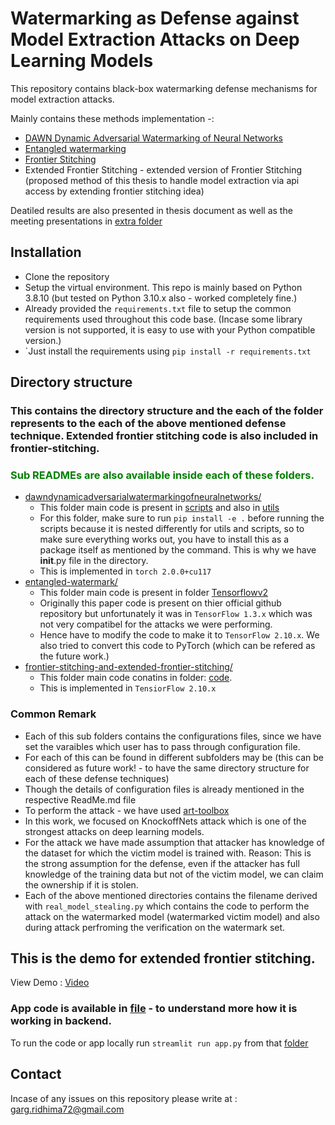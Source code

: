 # Watermarking as Defense against Model Extraction Attacks on Deep Learning Models

This repository contains black-box watermarking defense mechanisms for model extraction attacks.

Mainly contains these methods implementation -:

* [DAWN Dynamic Adversarial Watermarking of Neural Networks](https://arxiv.org/pdf/1906.00830.pdf)
* [Entangled watermarking](https://arxiv.org/pdf/2002.12200.pdf)
* [Frontier Stitching](https://arxiv.org/abs/1711.01894) 
* Extended Frontier Stitching - extended version of Frontier Stitching (proposed method of this thesis to handle model extraction via api access by extending frontier stitching idea)

Deatiled results are also presented in thesis document as well as the meeting presentations in [extra folder](extras)


## Installation

- Clone the repository
- Setup the virtual environment. This repo is mainly based on Python 3.8.10 (but tested on Python 3.10.x also - worked completely fine.)
- Already provided the ``requirements.txt`` file to setup the common requirements used throughout this code base. (Incase some library version is not supported, it is easy to use with your Python compatible version.)
- `Just install the requirements using ``pip install -r requirements.txt``

## Directory structure

### This contains the directory structure and the each of the folder represents to the each of the above mentioned defense technique. Extended frontier stitching code is also included in frontier-stitching.

### <font color="green"> Sub READMEs are also available inside each of these folders. </font> 

* [dawndynamicadversarialwatermarkingofneuralnetworks/](model-extraction-defense/modeldefense/dawndynamicadversarialwatermarkingofneuralnetworks)
  * This folder main code is present in [scripts](model-extraction-defense/modeldefense/dawndynamicadversarialwatermarkingofneuralnetworks/scripts) and also in [utils](model-extraction-defense/modeldefense/dawndynamicadversarialwatermarkingofneuralnetworks/utils)
  * For this folder, make sure to run ``pip install -e .`` before running the scripts because it is nested differently for utils and scripts, so to make sure everything works out, you have to install this as a package itself as mentioned by the command. This is why we have __init__.py file in the directory.
  * This is implemented in ``torch 2.0.0+cu117``
* [entangled-watermark/](model-extraction-defense/modeldefense/entangled-watermark) 
  * This folder main code is present in folder [Tensorflowv2](model-extraction-defense/modeldefense/entangled-watermark/Tensorflowv2)
  * Originally this paper code is present on thier official github repository but unfortunately it was in ``TensorFlow 1.3.x`` which was not very compatibel for the attacks we were performing.
  * Hence have to modify the code to make it to ``TensorFlow 2.10.x``. We also tried to convert this code to PyTorch (which can be refered as the future work.)
* [frontier-stitching-and-extended-frontier-stitching/](model-extraction-defense/modeldefense/fontier-stitching-and-extended-frontier-stitching)
  * This folder main code conatins in folder: [code](model-extraction-defense/modeldefense/fontier-stitching-and-extended-frontier-stitching/code).
  * This is implemented in ``TensiorFlow 2.10.x``
  
### Common Remark
- Each of this sub folders contains the configurations files, since we have set the varaibles which user has to pass through configuration file.
- For each of this can be found in different subfolders may be (this can be considered as future work! - to have the same directory structure for each of these defense techniques)
- Though the details of configuration files is already mentioned in the respective ReadMe.md file
- To perform the attack - we have used [art-toolbox](https://github.com/Trusted-AI/adversarial-robustness-toolbox)
- In this work, we focused on KnockoffNets attack which is one of the strongest attacks on deep learning models.
- For the attack we have made assumption that attacker has knowledge of the dataset for which the victim model is trained with. Reason: This is the strong assumption for the defense, even if the attacker has full knowledge of the training data but not of the victim model, we can claim the ownership if it is stolen.
- Each of the above mentioned directories contains the  filename derived with ``real_model_stealing.py`` which contains the code to perform the attack on the watermarked model (watermarked victim model) and also during attack perfroming the verification on the watermark set.


## This is the demo for extended frontier stitching.

View Demo : [Video](streamlit-app-2023-12-15-01-12-99.webm)

### App code is available in [file](model-extraction-defense/modeldefense/fontier-stitching-and-extended-frontier-stitching/code/app.py) - to understand more how it is working in backend.

To run the code or app locally run ```streamlit run app.py``` from that [folder](model-extraction-defense/modeldefense/fontier-stitching-and-extended-frontier-stitching/code) 




## Contact

Incase of any issues on this repository please write at : garg.ridhima72@gmail.com 